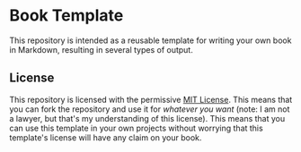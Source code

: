 Book Template
=============

This repository is intended as a reusable template for writing your own
book in Markdown, resulting in several types of output.

License
-------

This repository is licensed with the permissive [MIT License](LICENSE.md).
This means that you can fork the repository and use it for _whatever you
want_ (note: I am not a lawyer, but that's my understanding of this
license). This means that you can use this template in your own projects
without worrying that this template's license will have any claim on your
book.


